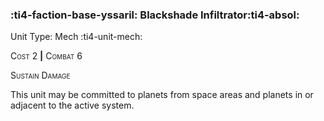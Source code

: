 ### :ti4-faction-base-yssaril: **Blackshade Infiltrator**:ti4-absol:

Unit Type: Mech :ti4-unit-mech:

<span style="font-variant:small-caps;">Cost 2</span> __|__ <span style="font-variant:small-caps;">Combat 6</span>

<span style="font-variant:small-caps;">Sustain Damage</span>

This unit may be committed to planets from space areas and planets in or adjacent to the active system.
